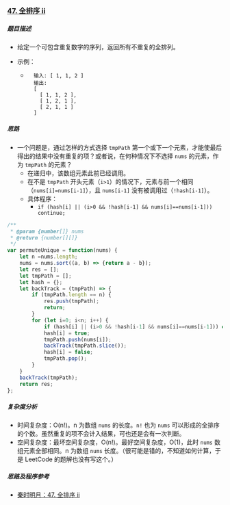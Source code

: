 ### [47. 全排序 ii](https://leetcode-cn.com/problems/permutations-ii/solution/)

##### 题目描述

* 给定一个可包含重复数字的序列，返回所有不重复的全排列。

* 示例：

    * ```example
        输入: [ 1, 1, 2 ]
        输出:
        [
          [ 1, 1, 2 ],
          [ 1, 2, 1 ],
          [ 2, 1, 1 ]
        ]
        ```



##### 思路

* 一个问题是，通过怎样的方式选择 `tmpPath` 第一个或下一个元素，才能使最后得出的结果中没有重复的项？或者说，在何种情况下不选择 `nums` 的元素，作为 `tmpPath` 的元素？
  * 在递归中，该数组元素此前已经调用。
  * 在不是 `tmpPath` 开头元素（`i>1`）的情况下，元素与前一个相同（`nums[i]=nums[i-1]`），且 `nums[i-1]` 没有被调用过（`!hash[i-1]`）。
  * 具体程序：
    * `if (hash[i] || (i>0 && !hash[i-1] && nums[i]==nums[i-1])) continue;`



```javascript
/**
 * @param {number[]} nums
 * @return {number[][]}
 */
var permuteUnique = function(nums) {
    let n =nums.length;
    nums = nums.sort((a, b) => {return a - b});
    let res = [];
    let tmpPath = [];
    let hash = {};
    let backTrack = (tmpPath) => {
        if (tmpPath.length == n) {
            res.push(tmpPath);
            return;
        }
        for (let i=0; i<n; i++) {
            if (hash[i] || (i>0 && !hash[i-1] && nums[i]==nums[i-1])) continue;
            hash[i] = true;
            tmpPath.push(nums[i]);
            backTrack(tmpPath.slice());
            hash[i] = false;
            tmpPath.pop();
        }
    }
    backTrack(tmpPath);
    return res;
};
```



##### 复杂度分析

* 时间复杂度：O(n!)。n 为数组 `nums` 的长度。`n!` 也为 `nums` 可以形成的全排序的个数。虽然重复的项不会计入结果，可也还是会有一次判断。
* 空间复杂度：最坏空间复杂度，O(n!)。最好空间复杂度，O(1)，此时 `nums` 数组元素全部相同。n 为数组 `nums` 长度。（很可能是错的，不知道如何计算，于是 LeetCode 的题解也没有写这个。）



##### 思路及程序参考

* [秦时明月：47. 全排序 ii](https://leetcode-cn.com/problems/permutations-ii/solution/47-quan-pai-lie-ii-by-alexer-660/)